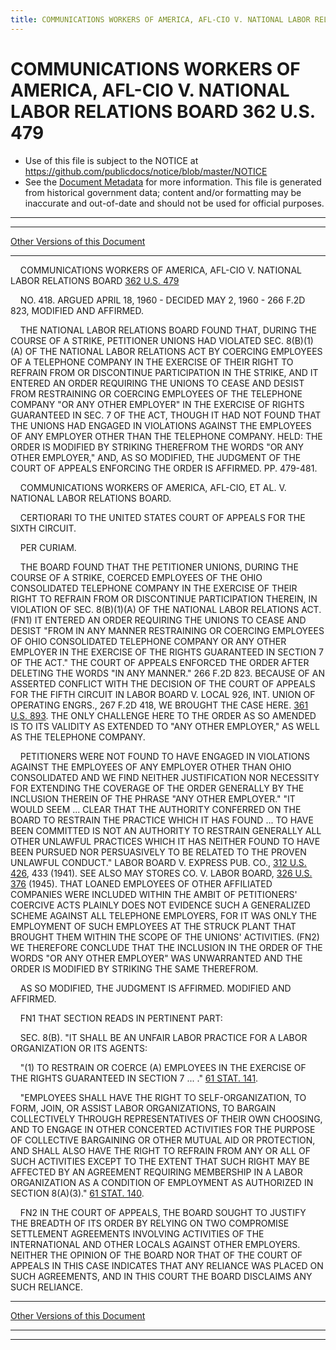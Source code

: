 ```yaml
---
title: COMMUNICATIONS WORKERS OF AMERICA, AFL-CIO V. NATIONAL LABOR RELATIONS BOARD 362 U.S. 479
---
```


# COMMUNICATIONS WORKERS OF AMERICA, AFL-CIO V. NATIONAL LABOR RELATIONS BOARD 362 U.S. 479

* Use of this file is subject to the NOTICE at https://github.com/publicdocs/notice/blob/master/NOTICE
* See the [Document Metadata](../../../index.md) for more information.
  This file is generated from historical government data; content and/or formatting may be inaccurate and out-of-date and should not be used for official purposes.

----------
----------

[Other Versions of this Document](https://publicdocs.github.io/go/links?ns=uslm-x&ref=%2Fus%2Fcourts%2Fscotus%2FusReporter%2F362%2F479)

----------

    COMMUNICATIONS WORKERS OF AMERICA, AFL-CIO V. NATIONAL LABOR RELATIONS BOARD [362 U.S. 479][/us/courts/scotus/usReporter/362/479]

    NO. 418.  ARGUED APRIL 18, 1960 - DECIDED MAY 2, 1960 - 266 F.2D 823, MODIFIED AND AFFIRMED.

    THE NATIONAL LABOR RELATIONS BOARD FOUND THAT, DURING THE COURSE OF A STRIKE, PETITIONER UNIONS HAD VIOLATED SEC. 8(B)(1)(A) OF THE NATIONAL LABOR RELATIONS ACT BY COERCING EMPLOYEES OF A TELEPHONE COMPANY IN THE EXERCISE OF THEIR RIGHT TO REFRAIN FROM OR DISCONTINUE PARTICIPATION IN THE STRIKE, AND IT ENTERED AN ORDER REQUIRING THE UNIONS TO CEASE AND DESIST FROM RESTRAINING OR COERCING EMPLOYEES OF THE TELEPHONE COMPANY "OR ANY OTHER EMPLOYER" IN THE EXERCISE OF RIGHTS GUARANTEED IN SEC. 7 OF THE ACT, THOUGH IT HAD NOT FOUND THAT THE UNIONS HAD ENGAGED IN VIOLATIONS AGAINST THE EMPLOYEES OF ANY EMPLOYER OTHER THAN THE TELEPHONE COMPANY.  HELD:  THE ORDER IS MODIFIED BY STRIKING THEREFROM THE WORDS "OR ANY OTHER EMPLOYER," AND, AS SO MODIFIED, THE JUDGMENT OF THE COURT OF APPEALS ENFORCING THE ORDER IS AFFIRMED.  PP. 479-481.

    COMMUNICATIONS WORKERS OF AMERICA, AFL-CIO, ET AL. V. NATIONAL LABOR RELATIONS BOARD.

    CERTIORARI TO THE UNITED STATES COURT OF APPEALS FOR THE SIXTH CIRCUIT.

    PER CURIAM.

    THE BOARD FOUND THAT THE PETITIONER UNIONS, DURING THE COURSE OF A STRIKE, COERCED EMPLOYEES OF THE OHIO CONSOLIDATED TELEPHONE COMPANY IN THE EXERCISE OF THEIR RIGHT TO REFRAIN FROM OR DISCONTINUE PARTICIPATION THEREIN, IN VIOLATION OF SEC. 8(B)(1)(A) OF THE NATIONAL LABOR RELATIONS ACT.  (FN1)  IT ENTERED AN ORDER REQUIRING THE UNIONS TO CEASE AND DESIST "FROM IN ANY MANNER RESTRAINING OR COERCING EMPLOYEES OF OHIO CONSOLIDATED TELEPHONE COMPANY OR ANY OTHER EMPLOYER IN THE EXERCISE OF THE RIGHTS GUARANTEED IN SECTION 7 OF THE ACT."  THE COURT OF APPEALS ENFORCED THE ORDER AFTER DELETING THE WORDS "IN ANY MANNER."  266 F.2D 823.  BECAUSE OF AN ASSERTED CONFLICT WITH THE DECISION OF THE COURT OF APPEALS FOR THE FIFTH CIRCUIT IN LABOR BOARD V. LOCAL 926, INT. UNION OF OPERATING ENGRS., 267 F.2D 418, WE BROUGHT THE CASE HERE.  [361 U.S. 893][/us/courts/scotus/usReporter/361/893].  THE ONLY CHALLENGE HERE TO THE ORDER AS SO AMENDED IS TO ITS VALIDITY AS EXTENDED TO "ANY OTHER EMPLOYER," AS WELL AS THE TELEPHONE COMPANY.

    PETITIONERS WERE NOT FOUND TO HAVE ENGAGED IN VIOLATIONS AGAINST THE EMPLOYEES OF ANY EMPLOYER OTHER THAN OHIO CONSOLIDATED AND WE FIND NEITHER JUSTIFICATION NOR NECESSITY FOR EXTENDING THE COVERAGE OF THE ORDER GENERALLY BY THE INCLUSION THEREIN OF THE PHRASE "ANY OTHER EMPLOYER."  "IT WOULD SEEM  ...  CLEAR THAT THE AUTHORITY CONFERRED ON THE BOARD TO RESTRAIN THE PRACTICE WHICH IT HAS FOUND  ...  TO HAVE BEEN COMMITTED IS NOT AN AUTHORITY TO RESTRAIN GENERALLY ALL OTHER UNLAWFUL PRACTICES WHICH IT HAS NEITHER FOUND TO HAVE BEEN PURSUED NOR PERSUASIVELY TO BE RELATED TO THE PROVEN UNLAWFUL CONDUCT."  LABOR BOARD V. EXPRESS PUB. CO., [312 U.S. 426][/us/courts/scotus/usReporter/312/426], 433 (1941).  SEE ALSO MAY STORES CO. V. LABOR BOARD, [326 U.S. 376][/us/courts/scotus/usReporter/326/376] (1945).  THAT LOANED EMPLOYEES OF OTHER AFFILIATED COMPANIES WERE INCLUDED WITHIN THE AMBIT OF PETITIONERS' COERCIVE ACTS PLAINLY DOES NOT EVIDENCE SUCH A GENERALIZED SCHEME AGAINST ALL TELEPHONE EMPLOYERS, FOR IT WAS ONLY THE EMPLOYMENT OF SUCH EMPLOYEES AT THE STRUCK PLANT THAT BROUGHT THEM WITHIN THE SCOPE OF THE UNIONS' ACTIVITIES.  (FN2)  WE THEREFORE CONCLUDE THAT THE INCLUSION IN THE ORDER OF THE WORDS "OR ANY OTHER EMPLOYER" WAS UNWARRANTED AND THE ORDER IS MODIFIED BY STRIKING THE SAME THEREFROM.

    AS SO MODIFIED, THE JUDGMENT IS AFFIRMED.  MODIFIED AND AFFIRMED.

    FN1  THAT SECTION READS IN PERTINENT PART:

    SEC. 8(B).  "IT SHALL BE AN UNFAIR LABOR PRACTICE FOR A LABOR ORGANIZATION OR ITS AGENTS:

    "(1) TO RESTRAIN OR COERCE (A) EMPLOYEES IN THE EXERCISE OF THE RIGHTS GUARANTEED IN SECTION 7 ...  ."  [61 STAT. 141][/us/stat/61/141].

    "EMPLOYEES SHALL HAVE THE RIGHT TO SELF-ORGANIZATION, TO FORM, JOIN, OR ASSIST LABOR ORGANIZATIONS, TO BARGAIN COLLECTIVELY THROUGH REPRESENTATIVES OF THEIR OWN CHOOSING, AND TO ENGAGE IN OTHER CONCERTED ACTIVITIES FOR THE PURPOSE OF COLLECTIVE BARGAINING OR OTHER MUTUAL AID OR PROTECTION, AND SHALL ALSO HAVE THE RIGHT TO REFRAIN FROM ANY OR ALL OF SUCH ACTIVITIES EXCEPT TO THE EXTENT THAT SUCH RIGHT MAY BE AFFECTED BY AN AGREEMENT REQUIRING MEMBERSHIP IN A LABOR ORGANIZATION AS A CONDITION OF EMPLOYMENT AS AUTHORIZED IN SECTION 8(A)(3)."  [61 STAT. 140][/us/stat/61/140].

    FN2  IN THE COURT OF APPEALS, THE BOARD SOUGHT TO JUSTIFY THE BREADTH OF ITS ORDER BY RELYING ON TWO COMPROMISE SETTLEMENT AGREEMENTS INVOLVING ACTIVITIES OF THE INTERNATIONAL AND OTHER LOCALS AGAINST OTHER EMPLOYERS.  NEITHER THE OPINION OF THE BOARD NOR THAT OF THE COURT OF APPEALS IN THIS CASE INDICATES THAT ANY RELIANCE WAS PLACED ON SUCH AGREEMENTS, AND IN THIS COURT THE BOARD DISCLAIMS ANY SUCH RELIANCE.

----------

[Other Versions of this Document](https://publicdocs.github.io/go/links?ns=uslm-x&ref=%2Fus%2Fcourts%2Fscotus%2FusReporter%2F362%2F479)

----------
----------

[/us/courts/scotus/usReporter/362/479]: https://publicdocs.github.io/go/links?ns=uslm-x&ref=%2Fus%2Fcourts%2Fscotus%2FusReporter%2F362%2F479
[/us/courts/scotus/usReporter/361/893]: https://publicdocs.github.io/go/links?ns=uslm-x&ref=%2Fus%2Fcourts%2Fscotus%2FusReporter%2F361%2F893
[/us/courts/scotus/usReporter/312/426]: https://publicdocs.github.io/go/links?ns=uslm-x&ref=%2Fus%2Fcourts%2Fscotus%2FusReporter%2F312%2F426
[/us/courts/scotus/usReporter/326/376]: https://publicdocs.github.io/go/links?ns=uslm-x&ref=%2Fus%2Fcourts%2Fscotus%2FusReporter%2F326%2F376
[/us/stat/61/141]: https://publicdocs.github.io/go/links?ns=uslm&ref=%2Fus%2Fstat%2F61%2F141
[/us/stat/61/140]: https://publicdocs.github.io/go/links?ns=uslm&ref=%2Fus%2Fstat%2F61%2F140


